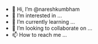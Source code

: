 - 👋 Hi, I’m @nareshkumbham
- 👀 I’m interested in ...
- 🌱 I’m currently learning ...
- 💞️ I’m looking to collaborate on ...
- 📫 How to reach me ...

<!---
nareshkumbham/nareshkumbham is a ✨ special ✨ repository because its `README.md` (this file) appears on your GitHub profile.
You can click the Preview link to take a look at your changes.
--->
